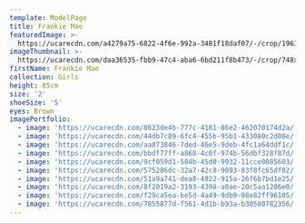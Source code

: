```yaml
---
template: ModelPage
title: Frankie Mae
featuredImage: >-
  https://ucarecdn.com/a4279a75-6822-4f6e-992a-3481f18daf07/-/crop/1963x998/0,109/-/preview/
imageThumbnail: >-
  https://ucarecdn.com/daa36535-fbb9-47c4-aba6-6bd211f8b473/-/crop/748x987/691,87/-/preview/
firstName: Frankie Mae
collection: Girls
height: 85cm
size: '2'
shoeSize: '5'
eyes: Brown
imagePortfolio:
  - image: 'https://ucarecdn.com/8623de4b-777c-4181-86e2-462070174d2a/'
  - image: 'https://ucarecdn.com/44db7c89-6fc4-455b-95b1-433080c2d08e/'
  - image: 'https://ucarecdn.com/aa873846-7ded-46e5-9deb-4fc1a64ddf1c/'
  - image: 'https://ucarecdn.com/bbdf77ff-a868-4c0f-974b-56dbf328f87d/'
  - image: 'https://ucarecdn.com/9cf059d1-584b-45d0-9932-11cce0085603/'
  - image: 'https://ucarecdn.com/575286dc-32a7-42c8-9093-83f8fc65df02/'
  - image: 'https://ucarecdn.com/51a9a741-dea8-4922-915a-26f6b7bd1e25/'
  - image: 'https://ucarecdn.com/8f2019a2-3193-4398-a0ae-20c5aa1206e0/'
  - image: 'https://ucarecdn.com/f29ca5ea-be5d-4a49-9db9-08e82ff96105/'
  - image: 'https://ucarecdn.com/7855877d-f561-4d1b-b93a-b30580782356/'
---
```


